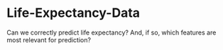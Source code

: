 # Life-Expectancy-Data
Can we correctly predict life expectancy? And, if so, which features are most relevant for prediction?
